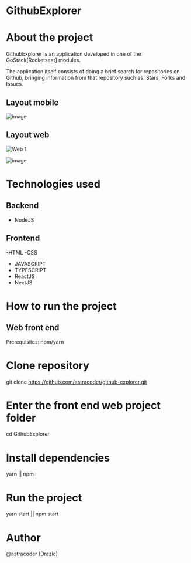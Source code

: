 # GithubExplorer

# About the project

GithubExplorer is an application developed in one of the GoStack[Rocketseat] modules.

The application itself consists of doing a brief search for repositories on Github, bringing information from that repository such as: Stars, Forks and Issues.

## Layout mobile
![image](https://user-images.githubusercontent.com/60803896/110020896-dd3e7380-7d08-11eb-88b9-1b3a0cf25a3b.png)

## Layout web
![Web 1](https://user-images.githubusercontent.com/60803896/110019618-7076a980-7d07-11eb-86d1-b633cb3858b7.png)

![image](https://user-images.githubusercontent.com/60803896/110019744-92702c00-7d07-11eb-9c70-b1bdbc57c286.png)

# Technologies used
## Backend
- NodeJS
## Frontend
-HTML
-CSS
- JAVASCRIPT
- TYPESCRIPT
- ReactJS
- NextJS

# How to run the project

## Web front end
Prerequisites: npm/yarn

# Clone repository
git clone https://github.com/astracoder/github-explorer.git

# Enter the front end web project folder
cd GithubExplorer

# Install dependencies
yarn || npm i

# Run the project
yarn start || npm start


# Author

@astracoder (Drazic)
